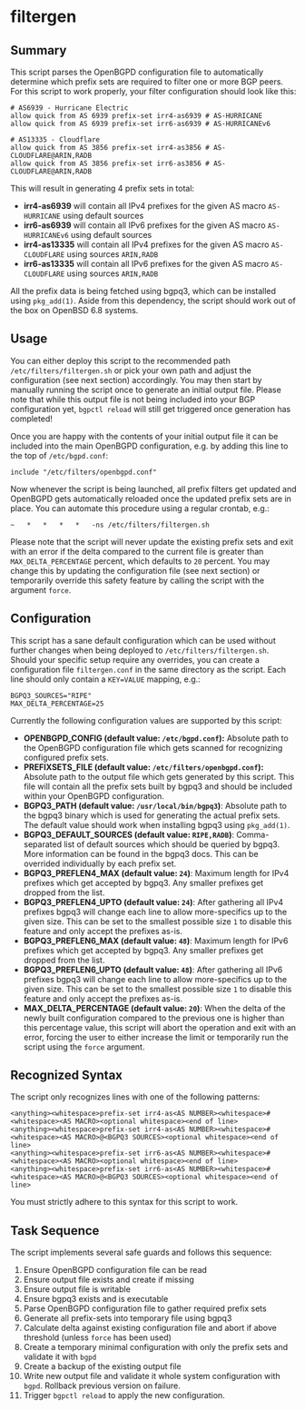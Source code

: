# filtergen

## Summary
This script parses the OpenBGPD configuration file to automatically determine which prefix sets are required to filter one or more BGP peers. For this script to work properly, your filter configuration should look like this:

```
# AS6939 - Hurricane Electric
allow quick from AS 6939 prefix-set irr4-as6939 # AS-HURRICANE
allow quick from AS 6939 prefix-set irr6-as6939 # AS-HURRICANEv6

# AS13335 - Cloudflare
allow quick from AS 3856 prefix-set irr4-as3856 # AS-CLOUDFLARE@ARIN,RADB
allow quick from AS 3856 prefix-set irr6-as3856 # AS-CLOUDFLARE@ARIN,RADB
```

This will result in generating 4 prefix sets in total:

- **irr4-as6939** will contain all IPv4 prefixes for the given AS macro `AS-HURRICANE` using default sources
- **irr6-as6939** will contain all IPv6 prefixes for the given AS macro `AS-HURRICANEv6` using default sources
- **irr4-as13335** will contain all IPv4 prefixes for the given AS macro `AS-CLOUDFLARE` using sources `ARIN,RADB`
- **irr6-as13335** will contain all IPv6 prefixes for the given AS macro `AS-CLOUDFLARE` using sources `ARIN,RADB`

All the prefix data is being fetched using bgpq3, which can be installed using `pkg_add(1)`. Aside from this dependency, the script should work out of the box on OpenBSD 6.8 systems.

## Usage
You can either deploy this script to the recommended path `/etc/filters/filtergen.sh` or pick your own path and adjust the configuration (see next section) accordingly. You may then start by manually running the script once to generate an initial output file. Please note that while this output file is not being included into your BGP configuration yet, `bgpctl reload` will still get triggered once generation has completed!

Once you are happy with the contents of your initial output file it can be included into the main OpenBGPD configuration, e.g. by adding this line to the top of `/etc/bgpd.conf`:

```
include "/etc/filters/openbgpd.conf"
```

Now whenever the script is being launched, all prefix filters get updated and OpenBGPD gets automatically reloaded once the updated prefix sets are in place. You can automate this procedure using a regular crontab, e.g.:

```
~	*	*	*	*	-ns /etc/filters/filtergen.sh
```

Please note that the script will never update the existing prefix sets and exit with an error if the delta compared to the current file is greater than `MAX_DELTA_PERCENTAGE` percent, which defaults to `20` percent. You may change this by updating the configuration file (see next section) or temporarily override this safety feature by calling the script with the argument `force`.

## Configuration
This script has a sane default configuration which can be used without further changes when being deployed to `/etc/filters/filtergen.sh`. Should your specific setup require any overrides, you can create a configuration file `filtergen.conf` in the same directory as the script. Each line should only contain a `KEY=VALUE` mapping, e.g.:

```
BGPQ3_SOURCES="RIPE"
MAX_DELTA_PERCENTAGE=25
```

Currently the following configuration values are supported by this script:

- **OPENBGPD_CONFIG (default value: `/etc/bgpd.conf`):** Absolute path to the OpenBGPD configuration file which gets scanned for recognizing configured prefix sets.
- **PREFIXSETS_FILE (default value: `/etc/filters/openbgpd.conf`):** Absolute path to the output file which gets generated by this script. This file will contain all the prefix sets built by bgpq3 and should be included within your OpenBGPD configuration.
- **BGPQ3_PATH (default value: `/usr/local/bin/bgpq3`)**: Absolute path to the bgpq3 binary which is used for generating the actual prefix sets. The default value should work when installing bgpq3 using `pkg_add(1)`.
- **BGPQ3_DEFAULT_SOURCES (default value: `RIPE,RADB`)**: Comma-separated list of default sources which should be queried by bgpq3. More information can be found in the bgpq3 docs. This can be overrided individually by each prefix set.
- **BGPQ3_PREFLEN4_MAX (default value: `24`)**: Maximum length for IPv4 prefixes which get accepted by bgpq3. Any smaller prefixes get dropped from the list.
- **BGPQ3_PREFLEN4_UPTO (default value: `24`)**: After gathering all IPv4 prefixes bgpq3 will change each line to allow more-specifics up to the given size. This can be set to the smallest possible size `1` to disable this feature and only accept the prefixes as-is.
- **BGPQ3_PREFLEN6_MAX (default value: `48`)**: Maximum length for IPv6 prefixes which get accepted by bgpq3. Any smaller prefixes get dropped from the list.
- **BGPQ3_PREFLEN6_UPTO (default value: `48`)**: After gathering all IPv6 prefixes bgpq3 will change each line to allow more-specifics up to the given size. This can be set to the smallest possible size `1` to disable this feature and only accept the prefixes as-is.
- **MAX_DELTA_PERCENTAGE (default value: `20`)**: When the delta of the newly built configuration compared to the previous one is higher than this percentage value, this script will abort the operation and exit with an error, forcing the user to either increase the limit or temporarily run the script using the `force` argument.

## Recognized Syntax
The script only recognizes lines with one of the following patterns:

```
<anything><whitespace>prefix-set irr4-as<AS NUMBER><whitespace>#<whitespace><AS MACRO><optional whitespace><end of line>
<anything><whitespace>prefix-set irr4-as<AS NUMBER><whitespace>#<whitespace><AS MACRO>@<BGPQ3 SOURCES><optional whitespace><end of line>
<anything><whitespace>prefix-set irr6-as<AS NUMBER><whitespace>#<whitespace><AS MACRO><optional whitespace><end of line>
<anything><whitespace>prefix-set irr6-as<AS NUMBER><whitespace>#<whitespace><AS MACRO>@<BGPQ3 SOURCES><optional whitespace><end of line>
```

You must strictly adhere to this syntax for this script to work.

## Task Sequence
The script implements several safe guards and follows this sequence:

1. Ensure OpenBGPD configuration file can be read
2. Ensure output file exists and create if missing
3. Ensure output file is writable
4. Ensure bgpq3 exists and is executable
5. Parse OpenBGPD configuration file to gather required prefix sets
6. Generate all prefix-sets into temporary file using bgpq3
7. Calculate delta against existing configuration file and abort if above threshold (unless `force` has been used)
8. Create a temporary minimal configuration with only the prefix sets and validate it with `bgpd`
9. Create a backup of the existing output file
10. Write new output file and validate it whole system configuration with `bgpd`. Rollback previous version on failure.
11. Trigger `bgpctl reload` to apply the new configuration.
